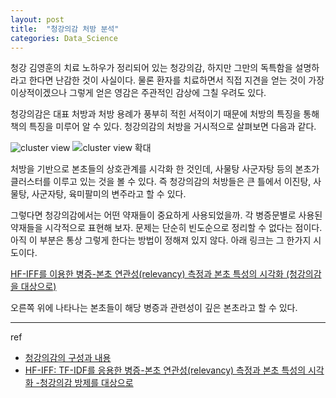 ```yaml
---
layout: post
title:  "청강의감 처방 분석"
categories: Data_Science
---
```


청강 김영훈의 치료 노하우가 정리되어 있는 청강의감, 하지만 그만의 독특함을 설명하라고 한다면 난감한 것이 사실이다. 물론 환자를 치료하면서 직접 지견을 얻는 것이 가장 이상적이겠으나 그렇게 얻은 영감은 주관적인 감상에 그칠 우려도 있다.

청강의감은 대표 처방과 처방 용례가 풍부히 적힌 서적이기 때문에 처방의 특징을 통해 책의 특징을 미루어 알 수 있다. 청강의감의 처방을 거시적으로 살펴보면 다음과 같다.

![cluster view](https://pinedance.github.io/research/data/images/CheongKangEuiGam/ClusterDensity.png)
![cluster view 확대](https://pinedance.github.io/research/data/images/CheongKangEuiGam/ClusterDensity2.png)

처방을 기반으로 본초들의 상호관계를 시각화 한 것인데, 사물탕 사군자탕 등의 본초가 클러스터를 이루고 있는 것을 볼 수 있다. 즉 청강의감의 처방들은 큰 틀에서 이진탕, 사물탕, 사군자탕, 육미팔미의 변주라고 할 수 있다.

그렇다면 청강의감에서는 어떤 약재들이 중요하게 사용되었을까. 각 병증문별로 사용된 약재들을 시각적으로 표현해 보자. 문제는 단순히 빈도순으로 정리할 수 없다는 점이다. 아직 이 부분은 통상 그렇게 한다는 방법이 정해져 있지 않다. 아래 링크는 그 한가지 시도이다.

[HF-IFF를 이용한 병증-본초 연관성(relevancy) 측정과 본초 특성의 시각화 (청강의감을 대상으로)](http://115.68.184.81:3838/2015CGAnalysis/HF-IFF-demo/)

오른쪽 위에 나타나는 본초들이 해당 병증과 관련성이 깊은 본초라고 할 수 있다.

***

ref

- [청강의감의 구성과 내용](https://goo.gl/2HG6LC)
- [HF-IFF: TF-IDF를 응용한 병증-본초 연관성(relevancy) 측정과 본초 특성의 시각화 -청강의감 방제를 대상으로](http://dx.doi.org/10.6116/kjh.2015.30.3.63.)
